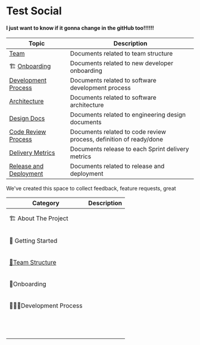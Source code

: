 # Test Social

#### I just want to know if it gonna change in the gitHub too!!!!!!





| Topic                                                                                                      | Description                                                        |
| ---------------------------------------------------------------------------------------------------------- | ------------------------------------------------------------------ |
| [Team](https://github.com/MayceAlazzawi/wiki-test/blob/master/01-team)                                     | Documents related to team structure                                |
| 🏗 [Onboarding](https://github.com/MayceAlazzawi/wiki-test/blob/master/02-onboarding)                      | Documents related to new developer onboarding                      |
| [Development Process](https://github.com/MayceAlazzawi/wiki-test/blob/master/03-development-process)       | Documents related to software development process                  |
| [Architecture](https://github.com/MayceAlazzawi/wiki-test/blob/master/04-architecture)                     | Documents related to software architecture                         |
| [Design Docs](https://github.com/MayceAlazzawi/wiki-test/blob/master/05-design-docs)                       | Documents related to engineering design documents                  |
| [Code Review Process](https://github.com/MayceAlazzawi/wiki-test/blob/master/06-code-review-process)       | Documents related to code review process, definition of ready/done |
| [Delivery Metrics](https://github.com/MayceAlazzawi/wiki-test/blob/master/07-delivery-metrics)             | Documents release to each Sprint delivery metrics                  |
| [Release and Deployment](https://github.com/MayceAlazzawi/wiki-test/blob/master/08-release-and-deployment) | Documents related to release and deployment                        |

We've created this space to collect feedback, feature requests, great

| Category                                   | Description |
| ------------------------------------------ | ----------- |
| 🏗 About The Project                       | <p><br></p> |
| 🎉 Getting Started                         | <p><br></p> |
| [👥Team Structure](social-network/team.md) | <p><br></p> |
| 💁Onboarding                               | <p><br></p> |
| 👩🏻‍💻Development Process                 | <p><br></p> |
| <p><br></p>                                | <p><br></p> |
